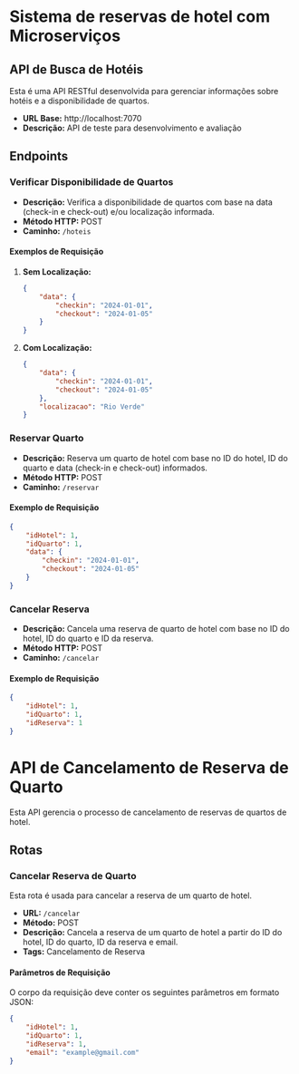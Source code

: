 # Sistema de reservas de hotel com Microserviços

## API de Busca de Hotéis

Esta é uma API RESTful desenvolvida para gerenciar informações sobre hotéis e a disponibilidade de quartos.


- **URL Base:** http://localhost:7070
- **Descrição:** API de teste para desenvolvimento e avaliação

## Endpoints

### Verificar Disponibilidade de Quartos

- **Descrição:** Verifica a disponibilidade de quartos com base na data (check-in e check-out) e/ou localização informada.
- **Método HTTP:** POST
- **Caminho:** `/hoteis`

#### Exemplos de Requisição

1. **Sem Localização:**
    ```json
    {
        "data": {
            "checkin": "2024-01-01",
            "checkout": "2024-01-05"
        }
    }
    ```

2. **Com Localização:**
    ```json
    {
        "data": {
            "checkin": "2024-01-01",
            "checkout": "2024-01-05"
        },
        "localizacao": "Rio Verde"
    }
    ```

### Reservar Quarto

- **Descrição:** Reserva um quarto de hotel com base no ID do hotel, ID do quarto e data (check-in e check-out) informados.
- **Método HTTP:** POST
- **Caminho:** `/reservar`

#### Exemplo de Requisição

```json
{
    "idHotel": 1,
    "idQuarto": 1,
    "data": {
        "checkin": "2024-01-01",
        "checkout": "2024-01-05"
    }
}
```

### Cancelar Reserva

- **Descrição:** Cancela uma reserva de quarto de hotel com base no ID do hotel, ID do quarto e ID da reserva.
- **Método HTTP:** POST
- **Caminho:** `/cancelar`

#### Exemplo de Requisição

```json
{
    "idHotel": 1,
    "idQuarto": 1,
    "idReserva": 1
}
```

# API de Cancelamento de Reserva de Quarto

Esta API gerencia o processo de cancelamento de reservas de quartos de hotel.

## Rotas

### Cancelar Reserva de Quarto

Esta rota é usada para cancelar a reserva de um quarto de hotel.

- **URL:** `/cancelar`
- **Método:** POST
- **Descrição:** Cancela a reserva de um quarto de hotel a partir do ID do hotel, ID do quarto, ID da reserva e email.
- **Tags:** Cancelamento de Reserva

#### Parâmetros de Requisição

O corpo da requisição deve conter os seguintes parâmetros em formato JSON:

```json
{
    "idHotel": 1,
    "idQuarto": 1,
    "idReserva": 1,
    "email": "example@gmail.com"
}
